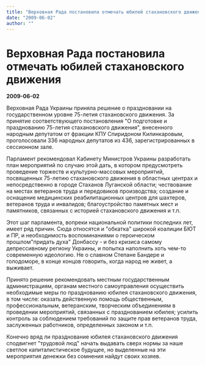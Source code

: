 ```yaml
---
title: "Верховная Рада постановила отмечать юбилей стахановского движения"
date: "2009-06-02"
author: ""
---
```


# Верховная Рада постановила отмечать юбилей стахановского движения

**2009-06-02** 

Верховная Рада Украины приняла решение о праздновании на государственном уровне 75-летия стахановского движения. За принятие соответствующего постановления "О подготовке и празднованию 75-летия стахановского движения", внесенного народным депутатом от фракции КПУ Спиридоном Килинкаровым, проголосовали 336 народных депутатов из 436, зарегистрированных в сессионном зале.

Парламент рекомендовал Кабинету Министров Украины разработать план мероприятий по случаю этой дать, в котором предусмотреть проведение торжеств и культурно-массовых мероприятий, посвященных 75-летию стахановского движения в областных центрах и непосредственно в городе Стаханов Луганской области; чествование на местах ветеранов труда и передовиков производства; создание и оснащение медицинских реабилитационных центров для шахтеров, ветеранов труда и инвалидов; благоустройство памятных мест и памятников, связанных с историей стахановского движения и т.п.

Этот шаг парламента, вопреки национальной политики последних лет, имеет ряд причин. Сюда относятся и "обкатка" широкой коалиции БЮТ и ПР, и необходимость воспоминаниями о героическом прошлом"придать духа" Донбассу - и без кризиса самому депрессивному региону Украины, и попытка наполнить хоть чем-то современную идеологию. Не о славном Степане Бандере и голодоморе, в конце концов говорить, когда народ не живет, а выживает.

Принято решение рекомендовать местным государственным администрациям, органам местного самоуправления осуществить необходимые меры по празднованию юбилея стахановского движения, в том числе: оказать действенную помощь общественным, профессиональным, ветеранским, творческим объединениям в проведении мероприятий, связанных с празднованием юбилея; усилить контроль за соблюдением требований по защите прав ветеранов труда, заслуженных работников, определенных законом и т.п.

Конечно вряд ли празднование юбилея стахановского движения сподвигнет "трудовой люд" начать выдавать сверх нормы за наше светлое капиталистическое будущее, но выделенные на эти мероприятия денежки без сомнения найдут своих хозяев.